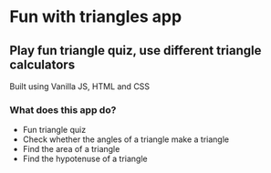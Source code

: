 # Fun with triangles app

## Play fun triangle quiz, use different triangle calculators

Built using Vanilla JS, HTML and CSS

### What does this app do?
- Fun triangle quiz
- Check whether the angles of a triangle make a triangle
- Find the area of a triangle
- Find the hypotenuse of a triangle
